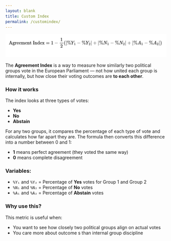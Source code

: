 ```yaml
---
layout: blank
title: Custom Index
permalink: /customindex/
---
```


![Custom Index Formula](../images/custom_index.png)

The **Agreement Index** is a way to measure how similarly two political groups vote in the European Parliament — not how united each group is internally, but how close their voting outcomes are **to each other**.

### How it works

The index looks at three types of votes:
- **Yes**
- **No**
- **Abstain**

For any two groups, it compares the percentage of each type of vote and calculates how far apart they are. The formula then converts this difference into a number between 0 and 1:

- **1** means perfect agreement (they voted the same way)
- **0** means complete disagreement

### Variables:
- `%Y₁` and `%Y₂` = Percentage of **Yes** votes for Group 1 and Group 2
- `%N₁` and `%N₂` = Percentage of **No** votes
- `%A₁` and `%A₂` = Percentage of **Abstain** votes

### Why use this?

This metric is useful when:
- You want to see how closely two political groups align on actual votes
- You care more about outcome   s than internal group discipline
